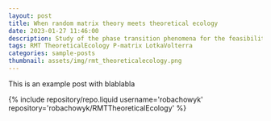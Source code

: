 ```yaml
---
layout: post
title: When random matrix theory meets theoretical ecology
date: 2023-01-27 11:46:00
description: Study of the phase transition phenomena for the feasibility, Volterra Lyapunov stability and P-property in Lotka Volterra models
tags: RMT TheoreticalEcology P-matrix LotkaVolterra
categories: sample-posts
thumbnail: assets/img/rmt_theoreticalecology.png
---
```


This is an example post with blablabla

<div class="repositories d-flex flex-wrap flex-md-row flex-column justify-content-between align-items-center">
    {% include repository/repo.liquid username='robachowyk' repository='robachowyk/RMTTheoreticalEcology' %}
</div>